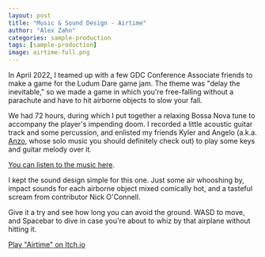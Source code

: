 ```yaml
---
layout: post
title: "Music & Sound Design - Airtime"
author: "Alex Zahn"
categories: sample-production
tags: [sample-production]
image: airtime-full.png
---
```


In April 2022, I teamed up with a few GDC Conference Associate friends to make a game for the Ludum Dare game jam. The theme was "delay the inevitable," so we made a game in which you're free-falling without a parachute and have to hit airborne objects to slow your fall.

We had 72 hours, during which I put together a relaxing Bossa Nova tune to accompany the player's impending doom. I recorded a little acoustic guitar track and some percussion, and enlisted my friends Kyler and Angelo (a.k.a. [Anzo](https://open.spotify.com/artist/1zPQUVj63POfqiPz9bofcO), whose solo music you should definitely check out) to play some keys and guitar melody over it.

[You can listen to the music here](https://alexzahnaudio.com/assets/audio/airtime-music.mp3).

I kept the sound design simple for this one. Just some air whooshing by, impact sounds for each airborne object mixed comically hot, and a tasteful scream from contributor Nick O'Connell.

Give it a try and see how long you can avoid the ground. WASD to move, and Spacebar to dive in case you're about to whiz by that airplane without hitting it.

[Play "Airtime" on Itch.io](https://creativecontroller.itch.io/airtime)

